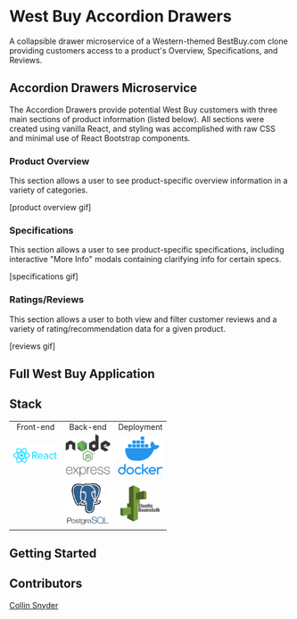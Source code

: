 # West Buy Accordion Drawers
A collapsible drawer microservice of a Western-themed BestBuy.com clone providing customers access to a product's Overview, Specifications, and Reviews.

## Accordion Drawers Microservice
The Accordion Drawers provide potential West Buy customers with three main sections of product information (listed below). All sections were created using vanilla React, and styling was accomplished with raw CSS and minimal use of React Bootstrap components.

### Product Overview
This section allows a user to see product-specific overview information in a variety of categories.

[product overview gif]

### Specifications
This section allows a user to see product-specific specifications, including interactive "More Info" modals containing clarifying info for certain specs.

[specifications gif]

### Ratings/Reviews
This section allows a user to both view and filter customer reviews and a variety of rating/recommendation data for a given product.

[reviews gif]

## Full West Buy Application

## Stack

<table style="{empty-cells: hide}">
  <tr>
  </tr>
  <tr>
    <td align="center">Front-end</td>
    <td align="center">Back-end</td>
    <td align="center">Deployment</td>
  </tr>
  <tr>
    <!-- <td align="center"><img src="https://cdn4.iconfinder.com/data/icons/logos-3/600/React.js_logo-512.png" alt="React" title="React" width="80px"/></td> -->
    <td align="center"><img src="./client/src/assets/images/react_logo.png" alt="React" title="React" width="80px"/></td>
    <td align="center"><img src="./client/src/assets/images/node_express_logo.png" alt="Node.js" title="Node.js" width="80px"/></td>
    <td align="center"><img src="./client/src/assets/images/docker_logo.png" alt="Docker" title="Docker" width="80px"/></td>
  </tr>
  <tr>
    <!-- <td align="center"><img src="https://freshpet.com/wp-content/uploads/2018/01/puppy_party_freshpet.jpg" alt="Puppy" title="Puppy" width="80px"/></td> -->
    <td align="center"></td>
    <td align="center"><img src="./client/src/assets/images/postgres_logo.png" alt="PostgreSQL" title="PostgreSQL" width="80px"/></td>
    <td align="center"><img src="./client/src/assets/images/elastic_beanstalk_logo.png" alt="Beanstalk" title="Beanstalk" width="80px"/></td>
  </tr>
</table>

## Getting Started

## Contributors
[Collin Snyder](https://github.com/Collin-Snyder)
